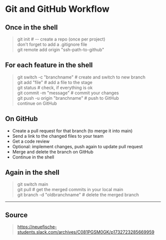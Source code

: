 # Git and GitHub Workflow

## Once in the shell

> git init # -- create a repo (once per project) <br>
> don't forget to add a .gitignore file <br>
> git remote add origin "ssh-path-to-github"

## For each feature in the shell

> git switch -c "branchname" # create and switch to new branch <br>
> git add "file" # add a file to the stage <br>
> git status # check, if everything is ok <br>
> git commit -m "message" # commit your changes <br>
> git push -u origin "branchname" # push to GitHub <br>
> continue on GitHub

## On GitHub

- Create a pull request for that branch (to merge it into main) <br>
- Send a link to the changed files to your team <br>
- Get a code review <br>
- Optional: implement changes, push again to update pull request <br>
- Merge and delete the branch on GitHub <br>
- Continue in the shell <br>

## Again in the shell <br>

> git switch main <br>
> git pull # get the merged commits in your local main <br>
> git branch -d "oldbranchname" # delete the merged branch <br>

---

## Source

> https://neuefische-students.slack.com/archives/C081PGSM0GK/p1732723285669959
